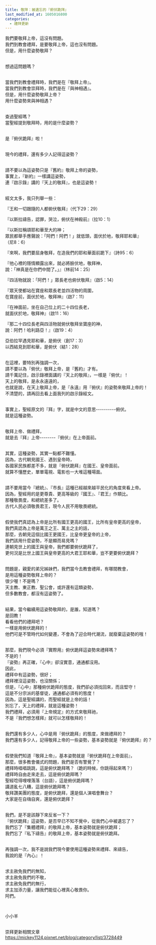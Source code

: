 ```yaml
---
title: 敬拜：被遺忘的『俯伏跪拜』
last_modified_at: 1605016800
categories:
  - 禮拜更新
---
```


<p>我們要敬拜上帝，這沒有問題。<br>
我們到教會禮拜，是要敬拜上帝，這也沒有問題。<br>
但是，用什麼姿勢敬拜？</p>

<p><br>
想過這問題嗎？</p>

<p><br>
當我們到教會禮拜時，我們是在『敬拜上帝』。<br>
當我們到教會崇拜時，我們是在『與神相遇』。<br>
但是，用什麼姿勢敬拜上帝？<br>
用什麼姿勢來與神相遇？</p>

<p><br>
查過聖經嗎？<br>
當聖經提到敬拜時，用的是什麼姿勢？</p>

<p><br>
是『俯伏跪拜』啦！</p>

<p><br>
現今的禮拜，還有多少人記得這姿勢？</p>

<p><br>
請不要以為這姿勢只是『舊約』敬拜上帝的姿勢，<br>
事實上，『新約』一樣講這姿勢，<br>
連『啟示錄』講的『天上的敬拜』，也是這姿勢！</p>

<p><br>
經文太多，我只列舉一些：</p>

<p>『王和一切跟隨的人都俯伏敬拜』（代下29：29）</p>

<p>『以斯拉禱告，認罪，哭泣，俯伏在神殿前』（拉10：1）</p>

<p>『以斯拉稱頌耶和華至大的神；<br>
眾民都舉手應聲說：「阿們！阿們！」就低頭，面伏於地，敬拜耶和華』<br>
（尼8：6）</p>

<p>『來啊，我們要屈身敬拜，在造我們的耶和華面前跪下』（詩95：6）</p>

<p>『他心裡的隱情顯露出來，就必將臉伏地，敬拜神，<br>
說：「神真是在你們中間了。」』（林前14：25）</p>

<p>『四活物就說：「阿們！」眾長老也俯伏敬拜』（啟5：14）</p>

<p>『眾天使都站在寶座和眾長老並四活物的周圍，<br>
在寶座前，面伏於地，敬拜神』（啟7：11）</p>

<p>『在神面前，坐在自己位上的二十四位長老，<br>
就面伏於地，敬拜神』（啟11：16）</p>

<p>『那二十四位長老與四活物就俯伏敬拜坐寶座的神，<br>
說：阿們！哈利路亞！』（啟19：4）</p>

<p>亞伯拉罕遇見耶和華，是俯伏（創17：3）<br>
以西結見到耶和華，是俯伏（結1：28）</p>

<p><br>
在這裡，要特別再強調一次，<br>
請不要以為『俯伏』敬拜上帝，是『舊約』才有。<br>
請千萬記住，啟示錄裡面講的『天上的敬拜』，一樣是『俯伏』！<br>
天上的敬拜，是永永遠遠的，<br>
也就是說，在天上敬拜上帝，是『永遠』用『俯伏』的姿勢來敬拜上帝的！<br>
不清楚的，請再回去看上面我列的啟示錄經文。</p>

<p><br>
事實上，聖經原文的『拜』字，就是中文的意思----------俯伏。<br>
就是這種姿勢。</p>

<p><br>
敬拜上帝、做禮拜，<br>
就是去『拜』上帝--------『俯伏』在上帝面前。</p>

<p><br>
其實，這種姿勢，其實一點都不難懂。<br>
因為，古代朝見國王、遇到皇帝時，<br>
各國家民族都差不多，就是『俯伏跪拜』在國王、皇帝面前。<br>
就算不懂歷史，單單電視、電影也一大堆這種場面。</p>

<p><br>
請不要用當今『總統』、『市長』這種已經越來越平民化的角度來看上帝。<br>
因為，聖經用的是更尊貴、更高等級的『國王』、『君王』作類比。<br>
那種敬畏度，和總統差多了。<br>
古代人民必須敬畏君王，現今人民不用敬畏總統。</p>

<p><br>
假使我們真認為上帝是比所有國王更高的國王，比所有皇帝更高的皇帝，<br>
我們真認為上帝是萬王之王、萬主之主的話，<br>
那麼，去朝見這個比國王更國王，比皇帝更皇帝的上帝，<br>
我們該用什麼姿勢，不是顯而易見嗎？<br>
連朝見世上的國王與皇帝，我們都要俯伏跪拜了，<br>
更何況是比世上國王與皇帝更高的大君王耶和華，豈不更要俯伏跪拜？</p>

<p><br>
問題是，親愛的弟兄姊妹們，我們當今去教會禮拜，有哪間教會，<br>
是用這種姿勢敬拜上帝的？<br>
很少喔！不是嗎？<br>
天主教、東正教、聖公會，或許還有這類姿勢，<br>
但多數教會，都沒有這姿勢了。</p>

<p><br>
結果，當今繼續用這姿勢敬拜的，是誰，知道嗎？<br>
是回教！<br>
看看他們的禮拜吧？<br>
一樣是用俯伏跪拜的！<br>
他們可是不管時代如何變遷，不會為了迎合時代潮流，就廢棄這姿勢的哦！</p>

<p><br>
那麼，我們現今必須『實際用』俯伏跪拜這姿勢來禮拜嗎？<br>
不是的！<br>
『姿勢』再正確，『心中』卻沒實意，通通都沒用。<br>
因此，<br>
禮拜中有這姿勢，很好；<br>
禮拜裡沒這姿勢，也沒關係；<br>
但是，『心中』那種俯伏跪拜的態度，我們卻必須找回來，而且堅守！<br>
這是不分宗派的基督徒，通通都必須有的態度！<br>
因為，這是聖經講的，而聖經就是上帝的話！<br>
別忘了，天上的禮拜，就是這種姿勢！<br>
我們禮拜，必須用『上帝規定』的方式來敬拜祂，<br>
不是『我們想怎樣拜』就可以怎樣敬拜的！</p>

<p><br>
我們還有多少人，心中是用『俯伏跪拜』的態度，來做禮拜的？<br>
我們還有多少人，記得敬拜上帝的一些姿勢，基本姿勢就是『俯伏跪拜』的？</p>

<p><br>
假使我們知道『敬拜上帝』，基本姿勢就是『俯伏跪拜在上帝面前』，<br>
那麼，很多教會儀式的問題，我們是否有警覺了？<br>
禮拜時唱唱跳跳，這是俯伏跪拜嗎？（跪的時候，你跳得起來嗎？）<br>
禮拜時自由走來走去，這是俯伏跪拜嗎？<br>
聖經唸得哩哩落落（台語），這是俯伏跪拜嗎？<br>
講道亂七八糟，這是俯伏跪拜嗎？<br>
敬拜讚美團的態度，是俯伏跪拜，還是個人演唱會舞台？<br>
大家是在自嗨自爽，還是俯伏跪拜？</p>

<p><br>
我們，是不是該靜下來反省一下？<br>
『俯伏跪拜』這姿勢，是否早已不知不覺中，從我們心中被遺忘了？<br>
我們忘了『集體禮拜』的敬拜上帝，基本姿勢就是俯伏跪拜；<br>
我們忘了『私下禱告』的敬拜上帝，基本姿勢就是俯伏跪拜。</p>

<p><br>
再強調一次，我不是說我們現今要使用這種姿勢來禮拜、來禱告，<br>
我說的是『內心』！</p>

<p><br>
求主赦免我們的無知，<br>
求主赦免我們的不敬，<br>
求主赦免我們的無行，<br>
求主加添力量，讓我們能從心裡真心敬畏你。<br>
阿們。</p>

<p>&nbsp;</p>

<p>小小羊</p>

<p><br>
崇拜更新相關文章<br>
<a href="https://mickey1124.pixnet.net/blog/category/list/3728449" target="_blank">https://mickey1124.pixnet.net/blog/category/list/3728449</a></p>

<p>&nbsp;</p>

